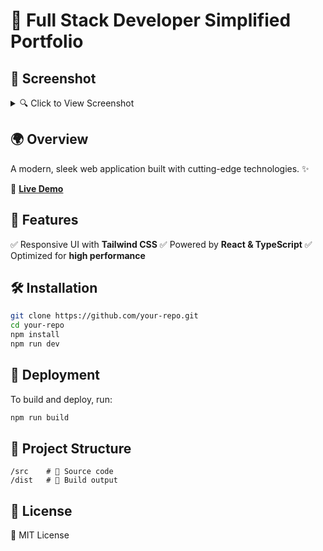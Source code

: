 # 🚀 Full Stack Developer Simplified Portfolio

## 📸 Screenshot

<details>
  <summary>🔍 Click to View Screenshot</summary>
  <img src="https://i.ibb.co/VXQ3gMZ/screenshort.png" alt="Project Screenshot">
</details>


## 🌍 Overview
A modern, sleek web application built with cutting-edge technologies. ✨

🔗 [**Live Demo**](https://exquisite-semifreddo-443bb6.netlify.app/)

## 🎯 Features
✅ Responsive UI with **Tailwind CSS**
✅ Powered by **React & TypeScript**
✅ Optimized for **high performance**

## 🛠️ Installation
```sh
git clone https://github.com/your-repo.git
cd your-repo
npm install
npm run dev
```

## 🚀 Deployment
To build and deploy, run:
```sh
npm run build
```

## 📁 Project Structure
```
/src    # 📜 Source code
/dist   # 🚀 Build output
```

## 📜 License
📝 MIT License

